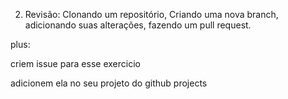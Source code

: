 2) Revisão: Clonando um repositório, Criando uma nova branch, adicionando suas alterações, fazendo um pull
request.

plus:

criem issue para esse exercicio

adicionem ela no seu projeto do github projects